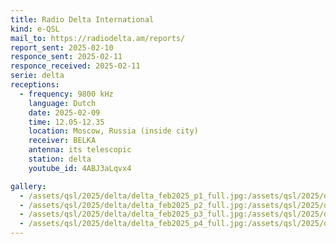 ```yaml
---
title: Radio Delta International
kind: e-QSL
mail_to: https://radiodelta.am/reports/
report_sent: 2025-02-10
responce_sent: 2025-02-11
responce_received: 2025-02-11
serie: delta
receptions:
  - frequency: 9800 kHz
    language: Dutch
    date: 2025-02-09
    time: 12.05-12.35
    location: Moscow, Russia (inside city)
    receiver: BELKA
    antenna: its telescopic
    station: delta
    youtube_id: 4ABJ3aLqvx4

gallery:
  - /assets/qsl/2025/delta/delta_feb2025_p1_full.jpg:/assets/qsl/2025/delta/delta_feb2025_p1_small.jpg
  - /assets/qsl/2025/delta/delta_feb2025_p2_full.jpg:/assets/qsl/2025/delta/delta_feb2025_p2_small.jpg
  - /assets/qsl/2025/delta/delta_feb2025_p3_full.jpg:/assets/qsl/2025/delta/delta_feb2025_p3_small.jpg
  - /assets/qsl/2025/delta/delta_feb2025_p4_full.jpg:/assets/qsl/2025/delta/delta_feb2025_p4_small.jpg
---
```

